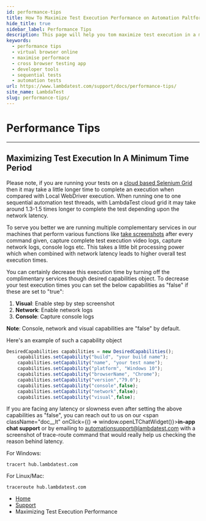 ```yaml
---
id: performance-tips
title: How To Maximize Test Execution Performance on Automation Paltform | LambdaTest
hide_title: true
sidebar_label: Performance Tips
description: This page will help you tom maximize test execution in a minimum time period.
keywords:
  - performance tips
  - virtual browser online
  - maximise performace
  - cross browser testing app
  - developer tools
  - sequential tests
  - automation tests
url: https://www.lambdatest.com/support/docs/performance-tips/
site_name: LambdaTest
slug: performance-tips/
---
```

# Performance Tips
* * *

## Maximizing Test Execution In A Minimum Time Period

Please note, if you are running your tests on a [cloud based Selenium Grid](https://www.lambdatest.com/selenium-automation) then it may take a little longer time to complete an execution when compared with Local WebDriver execution. When running one to one sequential automation test threads, with LambdaTest cloud grid it may take around 1.3-1.5 times longer to complete the test depending upon the network latency.

To serve you better we are running multiple complementary services in our machines that perform various functions like [take screenshots](https://www.lambdatest.com/full-page-screen-capture) after every command given, capture complete test execution video logs, capture network logs, console logs etc. This takes a little bit processing power which when combined with network latency leads to higher overall test execution times.

You can certainly decrease this execution time by turning off the complimentary services though desired capabilities object. To decrease your test execution times you can set the below capabilities as "false" if these are set to "true":

1. **Visual**: Enable step by step screenshot
2. **Network**: Enable network logs
3. **Console**: Capture console logs

**Note**: Console, network and visual capabilities are "false" by default.

Here's an example of such a capability object

```javascript
DesiredCapabilities capabilities = new DesiredCapabilities();
	capabilities.setCapability("build", "your build name");
	capabilities.setCapability("name", "your test name");
	capabilities.setCapability("platform", "Windows 10");
	capabilities.setCapability("browserName", "Chrome");
	capabilities.setCapability("version","79.0");
	capabilities.setCapability("console",false);
	capabilities.setCapability("network",false);
	capabilities.setCapability("visual",false);
```


If you are facing any latency or slowness even after setting the above capabilities as "false", you can reach out to us on our <span className="doc__lt" onClick={() => window.openLTChatWidget()}>**in-app chat support**</span> or by emailing to [automationsupport@lambdatest.com](mailto:automationsupport@lambdatest.com) with a screenshot of trace-route command that would really help us checking the reason behind latency.

For Windows:
```
tracert hub.lambdatest.com
```
For Linux/Mac:
```
traceroute hub.lambdatest.com
```
<nav aria-label="breadcrumbs">
  <ul className="breadcrumbs">
    <li className="breadcrumbs__item">
      <a className="breadcrumbs__link" href="https://www.lambdatest.com">Home</a>
    </li>
    <li className="breadcrumbs__item">
      <a className="breadcrumbs__link" href="/docs/getting-started-with-lambdatest-automation/">Support</a>
    </li>
    <li className="breadcrumbs__item breadcrumbs__item--active">
      <span className="breadcrumbs__link">Maximizing Test Execution Performance</span>
    </li>
  </ul>
</nav>